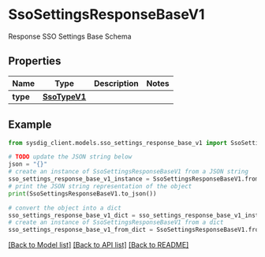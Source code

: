 # SsoSettingsResponseBaseV1

Response SSO Settings Base Schema

## Properties

Name | Type | Description | Notes
------------ | ------------- | ------------- | -------------
**type** | [**SsoTypeV1**](SsoTypeV1.md) |  | 

## Example

```python
from sysdig_client.models.sso_settings_response_base_v1 import SsoSettingsResponseBaseV1

# TODO update the JSON string below
json = "{}"
# create an instance of SsoSettingsResponseBaseV1 from a JSON string
sso_settings_response_base_v1_instance = SsoSettingsResponseBaseV1.from_json(json)
# print the JSON string representation of the object
print(SsoSettingsResponseBaseV1.to_json())

# convert the object into a dict
sso_settings_response_base_v1_dict = sso_settings_response_base_v1_instance.to_dict()
# create an instance of SsoSettingsResponseBaseV1 from a dict
sso_settings_response_base_v1_from_dict = SsoSettingsResponseBaseV1.from_dict(sso_settings_response_base_v1_dict)
```
[[Back to Model list]](../README.md#documentation-for-models) [[Back to API list]](../README.md#documentation-for-api-endpoints) [[Back to README]](../README.md)


